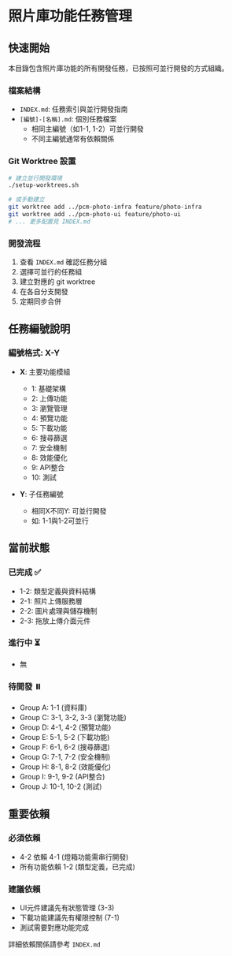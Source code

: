 # 照片庫功能任務管理

## 快速開始

本目錄包含照片庫功能的所有開發任務，已按照可並行開發的方式組織。

### 檔案結構

- `INDEX.md`: 任務索引與並行開發指南
- `[編號]-[名稱].md`: 個別任務檔案
  - 相同主編號（如1-1, 1-2）可並行開發
  - 不同主編號通常有依賴關係

### Git Worktree 設置

```bash
# 建立並行開發環境
./setup-worktrees.sh

# 或手動建立
git worktree add ../pcm-photo-infra feature/photo-infra
git worktree add ../pcm-photo-ui feature/photo-ui
# ... 更多配置見 INDEX.md
```

### 開發流程

1. 查看 `INDEX.md` 確認任務分組
2. 選擇可並行的任務組
3. 建立對應的 git worktree
4. 在各自分支開發
5. 定期同步合併

## 任務編號說明

### 編號格式: X-Y

- **X**: 主要功能模組
  - 1: 基礎架構
  - 2: 上傳功能
  - 3: 瀏覽管理
  - 4: 預覽功能
  - 5: 下載功能
  - 6: 搜尋篩選
  - 7: 安全機制
  - 8: 效能優化
  - 9: API整合
  - 10: 測試

- **Y**: 子任務編號
  - 相同X不同Y: 可並行開發
  - 如: 1-1與1-2可並行

## 當前狀態

### 已完成 ✅

- 1-2: 類型定義與資料結構
- 2-1: 照片上傳服務層
- 2-2: 圖片處理與儲存機制
- 2-3: 拖放上傳介面元件

### 進行中 ⏳

- 無

### 待開發 ⏸️

- Group A: 1-1 (資料庫)
- Group C: 3-1, 3-2, 3-3 (瀏覽功能)
- Group D: 4-1, 4-2 (預覽功能)
- Group E: 5-1, 5-2 (下載功能)
- Group F: 6-1, 6-2 (搜尋篩選)
- Group G: 7-1, 7-2 (安全機制)
- Group H: 8-1, 8-2 (效能優化)
- Group I: 9-1, 9-2 (API整合)
- Group J: 10-1, 10-2 (測試)

## 重要依賴

### 必須依賴

- 4-2 依賴 4-1 (燈箱功能需串行開發)
- 所有功能依賴 1-2 (類型定義，已完成)

### 建議依賴

- UI元件建議先有狀態管理 (3-3)
- 下載功能建議先有權限控制 (7-1)
- 測試需要對應功能完成

詳細依賴關係請參考 `INDEX.md`
